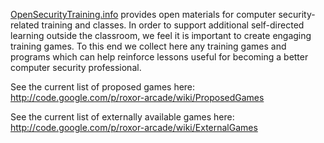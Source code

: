 [OpenSecurityTraining.info](http://OpenSecurityTraining.info) provides open materials for computer security-related training and classes. In order to support additional self-directed learning outside the classroom, we feel it is important to create engaging training games. To this end we collect here any training games and programs which can help reinforce lessons useful for becoming a better computer security professional.

See the current list of proposed games here:<br>
<a href='http://code.google.com/p/roxor-arcade/wiki/ProposedGames'>http://code.google.com/p/roxor-arcade/wiki/ProposedGames</a><br>

See the current list of externally available games here:<br>
<a href='http://code.google.com/p/roxor-arcade/wiki/ExternalGames'>http://code.google.com/p/roxor-arcade/wiki/ExternalGames</a><br>